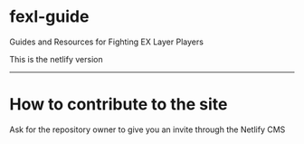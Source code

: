 # fexl-guide
Guides and Resources for Fighting EX Layer Players

This is the netlify version

---

# How to contribute to the site

Ask for the repository owner to give you an invite through the Netlify CMS
